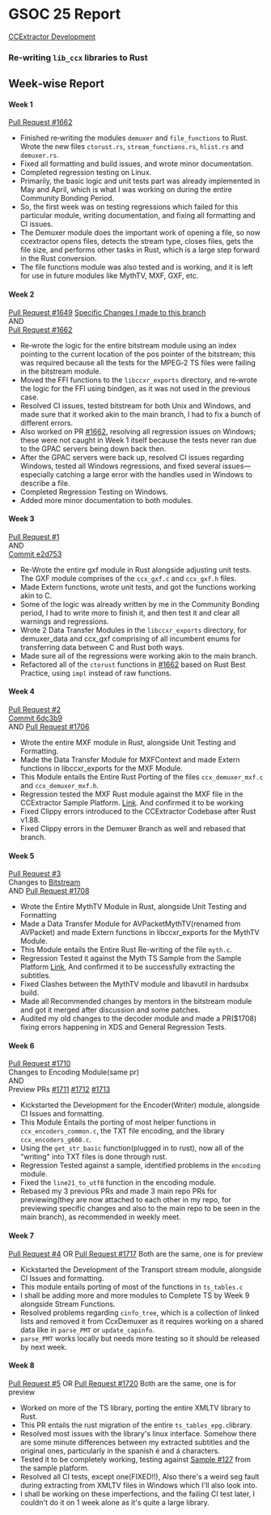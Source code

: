 # GSOC 25 Report
[CCExtractor Development](https://summerofcode.withgoogle.com/programs/2025/organizations/ccextractor-development)
### Re-writing `lib_ccx` libraries to Rust

## Week‑wise Report

#### Week 1  
[Pull Request #1662](https://github.com/CCExtractor/ccextractor/pull/1662)

- Finished re‑writing the modules `demuxer` and `file_functions` to Rust. Wrote the new files `ctorust.rs`, `stream_functions.rs`, `hlist.rs` and `demuxer.rs`.
- Fixed all formatting and build issues, and wrote minor documentation.  
- Completed regression testing on Linux.
- Primarily, the basic logic and unit tests part was already implemented in May and April, which is what I was working on during the entire Community Bonding Period.  
- So, the first week was on testing regressions which failed for this particular module, writing documentation, and fixing all formatting and CI issues.  
- The Demuxer module does the important work of opening a file, so now ccextractor opens files, detects the stream type, closes files, gets the file size, and performs other tasks in Rust, which is a large step forward in the Rust conversion.  
- The file functions module was also tested and is working, and it is left for use in future modules like MythTV, MXF, GXF, etc.

#### Week 2  
[Pull Request #1649](https://github.com/CCExtractor/ccextractor/pull/1649) 
[Specific Changes I made to this branch](https://github.com/CCExtractor/ccextractor/pull/1649/commits/e04b43017138c3c1e94c245e9d1dd01de293dbed)<br>
AND  
[Pull Request #1662](https://github.com/CCExtractor/ccextractor/pull/1662)

- Re‑wrote the logic for the entire bitstream module using an index pointing to the current location of the pos pointer of the bitstream; this was required because all the tests for the MPEG‑2 TS files were failing in the bitstream module.
- Moved the FFI functions to the `libccxr_exports` directory, and re‑wrote the logic for the FFI using bindgen, as it was not used in the previous case.
- Resolved CI issues, tested bitstream for both Unix and Windows, and made sure that it worked akin to the main branch, I had to fix a bunch of different errors.
- Also worked on PR [#1662](https://github.com/CCExtractor/ccextractor/pull/1662), resolving all regression issues on Windows; these were not caught in Week 1 itself because the tests never ran due to the GPAC servers being down back then.
- After the GPAC servers were back up, resolved CI issues regarding Windows, tested all Windows regressions, and fixed several issues—especially catching a large error with the handles used in Windows to describe a file.
- Completed Regression Testing on Windows.
- Added more minor documentation to both modules.

#### Week 3  
[Pull Request #1](https://github.com/steel-bucket/ccextractor/pull/1) <br>
AND  
[Commit e2d753](https://github.com/CCExtractor/ccextractor/pull/1662/commits/5184ac5bd9645658a4eb3cb7ecdacd7ce6e2d753)

- Re-Wrote the entire gxf module in Rust alongside adjusting unit tests. The GXF module comprises of the `ccx_gxf.c` and `ccx_gxf.h` files.
- Made Extern functions, wrote unit tests, and got the functions working akin to C.
- Some of the logic was already written by me in the Community Bonding period, I had to write more to finish it, and then test it and clear all warnings and regressions.
- Wrote 2 Data Transfer Modules in the `libccxr_exports` directory, for demuxer_data and ccx_gxf comprising of all incumbent enums for transferring data between C and Rust both ways.
- Made sure all of the regressions were working akin to the main branch.
- Refactored all of the `ctorust` functions in [#1662](https://github.com/CCExtractor/ccextractor/pull/1662) based on Rust Best Practice, using `impl` instead of raw functions.

#### Week 4
[Pull Request #2](https://github.com/steel-bucket/ccextractor/pull/2) <br>
[Commit 6dc3b9](https://github.com/CCExtractor/ccextractor/pull/1662/commits/8ab4f837da10be074607c92a484929814671010d) <br>
AND
[Pull Request #1706](https://github.com/CCExtractor/ccextractor/pull/1706)

- Wrote the entire MXF module in Rust, alongside Unit Testing and Formatting.
- Made the Data Transfer Module for MXFContext and made Extern functions in libccxr_exports for the MXF Module.
- This Module entails the Entire Rust Porting of the files `ccx_demuxer_mxf.c` and `ccx_demuxer_mxf.h`.
- Regression tested the MXF Rust module against the MXF file in the CCExtractor Sample Platform. [Link](https://sampleplatform.ccextractor.org/sample/057c1fbc2d9f82691ae0b2150f95765a9c9d894ce1eb297229a05a242650b31a). And confirmed it to be working
- Fixed Clippy errors introduced to the CCExtractor Codebase after Rust v1.88.
- Fixed Clippy errors in the Demuxer Branch as well and rebased that branch.

#### Week 5
[Pull Request #3](https://github.com/steel-bucket/ccextractor/pull/3) <br>
Changes to [Bitstream](https://github.com/CCExtractor/ccextractor/pull/1649) <br>
AND
[Pull Request #1708](https://github.com/CCExtractor/ccextractor/pull/1708)

- Wrote the Entire MythTV Module in Rust, alongside Unit Testing and Formatting
- Made a Data Transfer Module for AVPacketMythTV(renamed from AVPacket) and made Extern functions in libccxr_exports for the MythTV Module.
- This Module entails the Entire Rust Re-writing of the file `myth.c`.
- Regression Tested it against the Myth TS Sample from the Sample Platform [Link](https://sampleplatform.ccextractor.org/sample/121), And confirmed it to be successfully extracting the subtitles.
- Fixed Clashes between the MythTV module and libavutil in hardsubx build.
- Made all Recommended changes by mentors in the bitstream module and got it merged after discussion and some patches.
- Audited my old changes to the decoder module and made a PR($1708) fixing errors happening in XDS and General Regression Tests.

#### Week 6
[Pull Request #1710](https://github.com/CCExtractor/ccextractor/pull/1710) <br>
Changes to Encoding Module(same pr) <br> 
AND <br>
Preview PRs [#1711](https://github.com/CCExtractor/ccextractor/pull/1711) [#1712](https://github.com/CCExtractor/ccextractor/pull/1712) [#1713](https://github.com/CCExtractor/ccextractor/pull/1713)

- Kickstarted the Development for the Encoder(Writer) module, alongside CI Issues and formatting.
- This Module Entails the porting of most helper functions in `ccx_encoders_common.c`, the TXT file encoding, and the library `ccx_encoders_g608.c`.
- Using the `get_str_basic` function(plugged in to rust), now all of the "writing" into TXT files is done through rust.
- Regression Tested against a sample, identified problems in the `encoding` module.
- Fixed the `line21_to_utf8` function in the encoding module.
- Rebased my 3 previous PRs and made 3 main repo PRs for previewing(they are now attached to each other in my repo, for previewing specific changes and also to the main repo to be seen in the main branch), as recommended in weekly meet.

#### Week 7
[Pull Request #4](https://github.com/steel-bucket/ccextractor/pull/4) OR [Pull Request #1717](https://github.com/CCExtractor/ccextractor/pull/1717)
Both are the same, one is for preview

- Kickstarted the Development of the Transport stream module, alongside CI Issues and formatting.
- This module entails porting of most of the functions in `ts_tables.c`
- I shall be adding more and more modules to Complete TS by Week 9 alongside Stream Functions.
- Resolved problems regarding `cinfo_tree`, which is a collection of linked lists and removed it from CcxDemuxer as it requires working on a shared data like in `parse_PMT` or `update_capinfo`.
- `parse_PMT` works locally but needs more testing so it should be released by next week.

#### Week 8
[Pull Request #5](https://github.com/steel-bucket/ccextractor/pull/5) OR [Pull Request #1720](https://github.com/CCExtractor/ccextractor/pull/1720)
Both are the same, one is for preview

- Worked on more of the TS library, porting the entire XMLTV library to Rust.
- This PR entails the rust migration of the entire `ts_tables_epg.c`library.
- Resolved most issues with the library's linux interface. Somehow there are some minute differences between my extracted subtitles and the original ones, particularly in the spanish é and á characters.
- Tested it to be completely working, testing against [Sample #127](https://sampleplatform.ccextractor.org/sample/127) from the sample platform.
- Resolved all CI tests, except one(FIXED!!), Also there's a weird seg fault during extracting from XMLTV files in Windows which I'll also look into.
- I shall be working on these imperfections, and the failing CI test later, I couldn't do it on 1 week alone as it's quite a large library.
